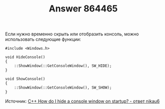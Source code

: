 ﻿---
title: "Answer 864465"
se.owner.user_id: 240512
se.owner.display_name: "MSDN.WhiteKnight"
se.owner.link: "https://ru.stackoverflow.com/users/240512/msdn-whiteknight"
se.answer_id: 864465
se.question_id: 860210
se.post_type: answer
se.score: 1
se.is_accepted: False
---
<p>Если нужно временно скрыть или отобразить консоль, можно использовать следующие функции:</p>

<pre><code>#include &lt;Windows.h&gt;

void HideConsole()
{
    ::ShowWindow(::GetConsoleWindow(), SW_HIDE);
}

void ShowConsole()
{
    ::ShowWindow(::GetConsoleWindow(), SW_SHOW);
}    
</code></pre>

<p>Источник: <a href="https://stackoverflow.com/a/40430801/8674428">C++ How do I hide a console window on startup? - ответ nikau6</a></p>
